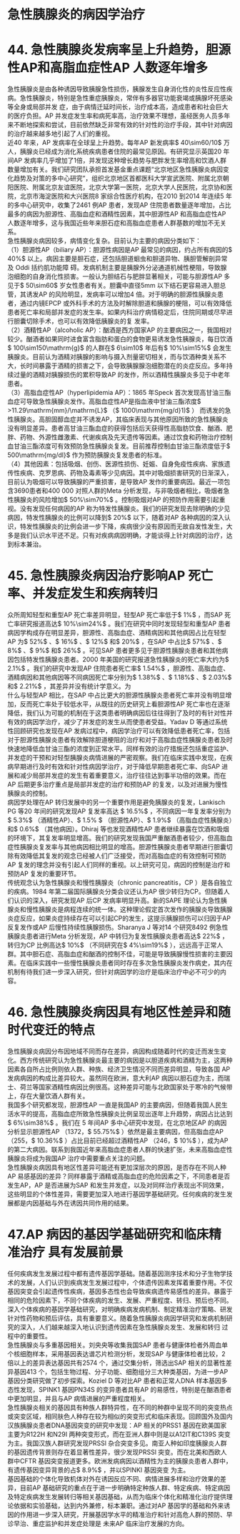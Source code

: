 # 急性胰腺炎的病因学治疗  
# 44. 急性胰腺炎发病率呈上升趋势，胆源性AP和高脂血症性AP 人数逐年增多  
急性胰腺炎是由各种诱因导致胰腺急性损伤，胰腺发生自身消化性的炎性反应性疾病。急性胰腺炎，特别是急性重症胰腺炎，常伴有多器官功能衰竭或胰腺坏死感染等全身或局部并发 症，由于病情迁延时间长，治疗成本高，造成患者和社会巨大的医疗负担。AP 并发症发生率和病死率高，治疗效果不理想，虽经医务人员多年来不断地探索和尝试，目前依然缺乏非常有效的针对性的治疗手段，其中针对病因的治疗越来越多地引起了人们的重视。  
近40 年来，AP 发病率在全球呈上升趋势。每年AP 新发病率$ 40\sim60/10$  万人，胰腺炎已经成为消化系统疾病患者住院的最常见原因。有研究显示英国20 年间AP 发病率几乎增加了1倍，并发现这种增长趋势与肥胖发生率增高和饮酒人群数量增加有关。我们研究团队承担首发基金重点课题“北京地区急性胰腺炎病因变化趋势及对策的多中心研究”，组织北京地区首都医科大学宣武医院、附属北京朝阳医院、附属北京友谊医院，北京大学第一医院，北京大学人民医院，北京协和医院，北京市海淀医院和大兴医院8 家综合性医疗机构，在2010 到2014 年连续5 年的多中心研究中，收集了2461 例AP 患者，发现AP 住院患者数量逐年增加，占比最多的病因为胆源性、高脂血症和酒精性因素，其中胆源性AP 和高脂血症性AP 人数逐年增多，这与我国近些年来胆石症和高脂血症患者人群基数的增加不无关系。  
急性胰腺炎病因较多，病情变化复杂。目前认为主要的病因分类如下：  
（1）胆源性AP（biliary AP）：胆源性病因是AP 最常见的病因，约占所有病因的$ 40\%$  以上。病因主要是胆石症，还包括胆道蛔虫和胆道异物、胰胆管解剖异常及 Oddi  括约肌功能障 碍。发病机制主要是胰腺外分泌通道机械性梗阻，导致腺泡细胞的自身消化性损害。一般认为胆结石与肥胖显著相关，可能与胆源性AP 多见于$ 50\sim60$  岁女性患者有关。胆囊中直径5mm 以下结石更容易进入胆总管，其诱发AP 的风险明显，发病率可以增加4 倍。对于明确的胆源性胰腺炎患者，通过内镜EPCP 或外科手术的方法及时解除胆道和胰腺的梗阻，可以有效降低患者死亡率和局部并发症的发生率。如果内科治疗病情稳定后，住院同期或尽早进行胆囊切除手术，也可以有效降低胰腺炎的复 发率。  
（2）酒精性AP（alcoholic AP）：酗酒是西方国家AP 的主要病因之一，我国相对较少。酗酒者如果同时进食富含脂肪和蛋白的食物更易诱发急性胰腺炎，每日饮酒$ 100\sim150\mathrm{g}$     的人群在$ 6\sim10$  年后有$ 10\%\sim15\%$  会发生胰腺炎。目前认为酒精对胰腺的影响与摄入剂量密切相关，而与饮酒种类关系不大，长时间暴露于酒精的损害之下，会导致胰腺腺泡细胞潜在的炎症反应。多年持续过量的酒精对胰腺损伤的累积导致AP 的发作，所以酒精性胰腺炎多见于中老年患者。  
（3）高脂血症性AP（hyperlipidemia AP）：1865 年Speck 首次发现高甘油三酯血症可导致急性胰腺炎发作。高脂血症性AP是指血液中甘油三酯浓度$ >11.29\mathrm{mm}/\mathrm{L}$    （$ 1000\mathrm{mg/d}1)$ ） 而诱发的急性胰腺炎。高胆固醇血症并不诱发AP，其临床表现与其他原因所致的急性胰腺炎没有明显差异。患者高甘油三酯血症的获得包括后天获得性高脂肪饮食、酗酒、肥胖、药物、外源性雌激素、代谢疾病及先天遗传等因素。通过饮食和药物治疗控制血甘油三酯浓度可有效预防急性胰腺炎复发。目前推荐控制血甘油三酯浓度低于$ 500\mathrm{mg/dl}$     作为预防胰腺炎复发患者的标准。  
（4）其他因素：包括吸烟、创伤、医源性损伤、妊娠、自身免疫性疾病、家族遗传性疾病、克罗恩病、药物及毒素等少见病因。其中对吸烟损害研究的日渐深入，目前认为吸烟可以导致胰腺的严重损害，是导致AP 发作的重要病因。最近一项包含3690患者和400 000 对照人群的Meta 分析发现，与非吸烟者相比，吸烟者急性胰腺炎的风险增加$ 50\%\sim70\%$ 。控制吸烟对AP 的预防作用需要引起重视。没有发现任何病因的AP 称为特发性胰腺炎。我们的研究发现去除明确的少见病因，特发性胰腺炎的比例可以降到$ 20\%$  以下，随着对AP 各种病因的深入认识，特发性胰腺炎的比例会进一步下降，疾病很少没有原因而无故自发性发生，大多是我们认识水平还不足。只有对疾病病因明确，才能谈得上针对病因的治疗，达到标本兼治。  
# 45. 急性胰腺炎病因治疗影响AP 死亡率、并发症发生和疾病转归  
众所周知轻型和重型AP 死亡率差异明显，轻型AP 死亡率低于$ 1\%$ ，而SAP 死亡率研究报道高达$ 10\%\sim24\%$ 。我们在研究中同时发现轻型和重型AP 患者病因学构成存在明显差异，胆源性、高脂血症、酒精病因和其他病因占比在轻型AP 为$ 52\%$ 、$ 16\%$ 、$ 12\%$  和$ 20\%$ ，在SAP 中占比$ 57\%$ 、$ 8\%$ 、$ 9\%$  和$ 26\%$ 。可见SAP 患者更多见于胆源性胰腺炎患者和其他病因包括特发性胰腺炎患者。2000 年美国的研究报道急性胰腺炎的死亡率大约为$ 2.1\%$ 。我们的研究中发现AP 住院患者死亡率$ 1.54\%$ ，胆源性、高脂血症、酒精病因和其他病因等不同病因死亡率分别为$ 1.38\%$ 、$ 1.18\%$ 、$ 2.03\%$  和$ 2.21\%$ ，其差异并没有统计学意义。为  
什么与轻型AP 相比，在SAP 中占比更大的胆源性胰腺炎患者死亡率并没有明显增加，反而死亡率处于较低水平，从既往的历史研究上看胆源性AP 死亡率也在逐渐降低，我们认为可能的机制在于这类患者明确病因后往往得到了及时的有针对性并有效的病因学治疗，减少了并发症的发生从而使患者受益。Yadav D 等通过系统性回顾研究也发现在AP 发病过程中，病因学治疗可以有效降低患者死亡率，包括对于胆源性胰腺炎患者有效解除胆道梗阻的治疗和对于高脂血症性胰腺炎患者及时快速地降低血甘油三酯的浓度到正常水平。同样有效的治疗措施还包括重症监护、并发症的干预和对轻型胰腺炎病情进展的严密观察。我们在临床实践中发现，在疾病早期进行及时有效和针对性病因学治疗，对于降低早期患者死亡率、向SAP 进展和减少局部并发症的发生有着重要意义，治疗往往达到事半功倍的效果。而在AP 后期更多治疗重点是局部并发症的治疗和预防AP 的复发，以及对进展为慢性胰腺炎的控制。  
病因学处理在AP 转归发展中的另一个重要作用是避免胰腺炎的复发，Lankisch PG 等20 年间的研究发现AP 复发率高达
$ 16.5\%$ ，不同病因一年复发率分别为$ 5.3\%$ （酒精性AP）、$ 1.5\%
$ （胆源性AP）、$ 1.9\%$ （高脂血症性胰腺炎）和$ 0.6\%$ （其他病因）。Dhiraj 等也发现酒精性AP 患者继续暴露在饮酒和吸烟的环境下，其复发率明显增高。我们的研究发现我国严重酗酒患者较少，但高脂血症性胰腺炎复发率与其他病因相比明显的增高。胆源性胰腺炎患者早期进行胆囊切除有效降低其复发的观念已经被人们广泛接受，而对高脂血症的有效控制可预防AP 复发的理念并没有引起人们同样的重视。以上研究可见，病因的控制是治疗和预防AP 复发的重要环节。  
传统观念认为急性胰腺炎和慢性胰腺炎（chronic pancreatitis，CP ）是各自独立的疾病。1984 年第二届国际胰腺炎分类会议还认为AP 很少转归为CP。但随着人们认识的深入，研究发现AP 后CP 发病率明显升高。新的SAPE 理论认为急性胰腺炎和慢性胰腺炎是病程连续的统一体。这种理论假定首次发作的胰腺炎导致胰腺炎症反应，如果炎症持续存在可以引起CP的发生，这提示胰腺损伤可以归因于AP 反复发作或AP 后慢性持续性胰腺损伤。Sharanya J 等对14 个研究8492 例急性胰腺炎患者进行Meta 分析发现，AP 中转归为复发性胰腺炎患者高达$ 22\%$ ，转归为CP 比例高达$ 10\%$ （不同研究在$ 4\%\sim19\%$ ），远远高于正常人群。其中胆石症、高脂血症和酗酒的控制不佳，可能是导致胰腺慢性损害的主要因素。在临床实践中一些慢性胰腺炎患者同时存在多次急性胰腺炎发作病史，其内在机制有待我们进一步深入研究，但针对病因学的治疗是临床治疗中必不可少的内容。  
# 46. 急性胰腺炎病因具有地区性差异和随时代变迁的特点  
急性胰腺炎病因分布因地域不同而存在差异，病因构成随着时代的变迁而发生变化。西方传统研究认为急性胰腺炎最主要的病因是以胆道疾病和酒精为主，这两种因素各自所占比例则依人群、种族、经济卫生情况不同而差异明显，导致各国 AP 发病病因的构成比差异较大。虽然同在欧洲，意大利AP 病因以胆石症为主，而瑞士、荷兰等国家酒精性病因比例很高。这种差异可能与北欧国家处于寒冷的气候带上，存在大量饮酒人群有关。  
我国多个研究都发现，胆源性AP 一直是我国AP 的主要病因，但随着我国人民生活水平的提高，高脂血症所致急性胰腺炎比例呈现出逐年上升趋势，病因占比达到$ 6\%\sim38\%$ 。我们在 5 年间AP 多中心研究中发现，在北京地区AP 的病因分析显示胆源性AP （1372，$ 55.75\%$ ）依然是最主要病因，但高脂血症AP （255，$ 10.36\%$ ）占比目前已经超过酒精性AP （246，$ 10\%$ ），成为AP 的第二大病因。联系到我国近年来高脂血症患者人群的快速扩张，未来高脂血症性胰腺炎将成为我国AP 治疗中需要重点关注的问题。  
急性胰腺炎病因具有地区性差异可能还有更加深层次的原因，是否存在不同人种AP 易感基因的差异？同样暴露于酒精或高脂血症的危险因素之下，不同患者是否发生AP，AP 是否进展为SAP 和发生并发症，以及对同样治疗表现出不同效果，这些明显的个体性差异，需要更加深入地进行基因学基础研究。任何疾病的发生发展都是内因基础与外在诱因共同作用的结果。  
# 47.AP 病因的基因学基础研究和临床精准治疗 具有发展前景  
任何疾病发生发展过程中都有遗传基因学基础。随着基因测序技术和分子生物学技术的发展，人们认识到疾病发生发展过程中，个体遗传因素发挥着重要作用。不仅基因突变会引起遗传性疾病，基因多态性也会导致疾病遗传易感性的差异。暴露于相同的危险因素下，不同个体疾病的发生、发展、严重程度、转归、预后也不同。深入个体疾病的基因学基础研究，对明确疾病发病机制、制定精准治疗策略、研发针对性药物和预后评估，具有重要意义。随着急性胰腺炎病因学研究和发病机制研究的深入，人们越来越深入地认识到遗传因素在急性胰腺炎发生、发展和转归 过程中的重要性。  
急性胰腺炎与多重基因相关。刘央央等收集我国SAP 患者与健康体检者外周血单个核细胞样本，采用基因表达谱芯片检测分析，发现SAP 与健康体检者比较，2 倍以上的差异表达基因共有2574 个，通过交集分析，筛选出SAP 相关的显著性差异基因413 个，包括生物过程、分子功能、细胞组分三大种类基因，为进一步AP 基因分类研究做了初步探索。Koziel D 等对比AP 患者和正常人DNA 样本基因多态性发现，SPINK1 基因PN34S 的变异患者具有AP 的易感性，特别是在酗酒患者中更加明显，并且与AP 病情进展的严重程度相关。  
急性胰腺炎相关的基因具有种族人群特异性，在不同的种群中呈现不同的突变热点或突变区域，相同肤色人种存在较为相似的突变形式和临床表现。回顾国外及国内汉族胰腺炎患者DNA基因突变的研究中发现：AP 相关的PRSS1 基因在欧美国家主要为R122H 和N29I 两种突变形式，而在亚洲人群中则是以A12lT和C139S 突变为主。我国汉族人群研究发现PRSSl 杂合突变多见。南亚人种如印度胰腺炎人群的基因遗传背景则存在着显著性差异，很少发现PRSSl 突变。而在北美和西欧人群中CFTR 基因突变报道更多。欧洲发病病因以酒精性为主的胰腺炎患者人群中，有遗传基因变异背景的占$ 8.9\%$ ，并以SPINKl 基因突变 为主。  
基因基础的个体化导致机体对外在诱因反应不同、病情进展多样和治疗效果的差异，目前AP 基础研究的重点在于进一步明确特定种族人群、特定疾病、特定病因及特定疾病发生发展转归等相关基因基础，从而为临床个体化和精准化治疗提供理论依据和实验基础，达到内外兼修，标本兼职。通过对AP 基因学的基础和外来诱因的作用进一步深入研究，开展基因学水平的精准治疗和针对高危人群的预防、早诊早治、重症监护和并发症处理是 未来AP 临床治疗发展的方向。  
